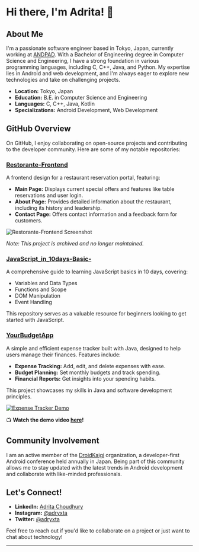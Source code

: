 # Hi there, I'm Adrita! 👋

## About Me

I'm a passionate software engineer based in Tokyo, Japan, currently working at [ANDPAD](https://andpad.co.jp/). With a Bachelor of Engineering degree in Computer Science and Engineering, I have a strong foundation in various programming languages, including C, C++, Java, and Python. My expertise lies in Android and web development, and I'm always eager to explore new technologies and take on challenging projects. 

- **Location:** Tokyo, Japan
- **Education:** B.E. in Computer Science and Engineering
- **Languages:** C, C++, Java, Kotlin
- **Specializations:** Android Development, Web Development

## GitHub Overview

On GitHub, I enjoy collaborating on open-source projects and contributing to the developer community. Here are some of my notable repositories:

### [Restorante-Frontend](https://github.com/AdritaChoudhury/Restorante-Frontend)

A frontend design for a restaurant reservation portal, featuring:

- **Main Page:** Displays current special offers and features like table reservations and user login.
- **About Page:** Provides detailed information about the restaurant, including its history and leadership.
- **Contact Page:** Offers contact information and a feedback form for customers.

![Restorante-Frontend Screenshot](https://user-images.githubusercontent.com/50648833/124946164-6acdff00-e02c-11eb-8ab4-7954c4cd58a6.png)

*Note: This project is archived and no longer maintained.*

### [JavaScript_in_10days-Basic-](https://github.com/adryxta/JavaScript_in_10days-Basic-)

A comprehensive guide to learning JavaScript basics in 10 days, covering:

- Variables and Data Types
- Functions and Scope
- DOM Manipulation
- Event Handling

This repository serves as a valuable resource for beginners looking to get started with JavaScript.

### [YourBudgetApp](https://github.com/adryxta/YourBudgetApp)

A simple and efficient expense tracker built with Java, designed to help users manage their finances. Features include:

- **Expense Tracking:** Add, edit, and delete expenses with ease.
- **Budget Planning:** Set monthly budgets and track spending.
- **Financial Reports:** Get insights into your spending habits.

This project showcases my skills in Java and software development principles.

[![Expense Tracker Demo](https://img.youtube.com/vi/5isZZaNKxQY/0.jpg)](https://youtu.be/5isZZaNKxQY)

📺 **Watch the demo video [here](https://youtu.be/5isZZaNKxQY)!** 

## Community Involvement

I am an active member of the [DroidKaigi](https://github.com/DroidKaigi) organization, a developer-first Android conference held annually in Japan. Being part of this community allows me to stay updated with the latest trends in Android development and collaborate with like-minded professionals. 

## Let's Connect!

- **LinkedIn:** [Adrita Choudhury](https://jp.linkedin.com/in/adryxta)
- **Instagram:** [@adryxta](https://www.instagram.com/adryxta/)
- **Twitter:** [@adryxta](https://twitter.com/adryxta)

Feel free to reach out if you'd like to collaborate on a project or just want to chat about technology!

---
